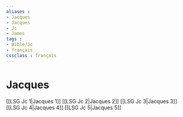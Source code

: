 ```yaml
---
aliases : 
- Jacques
- Jacques
- Jc
- James
tags : 
- Bible/Jc
- français
cssclass : français
---
```


# Jacques

[[LSG Jc 1|Jacques 1]]
[[LSG Jc 2|Jacques 2]]
[[LSG Jc 3|Jacques 3]]
[[LSG Jc 4|Jacques 4]]
[[LSG Jc 5|Jacques 5]]
